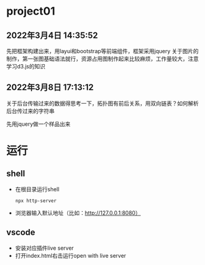 # project01
## 2022年3月4日 14:35:52
先把框架构建出来，用layui和bootstrap等前端组件，框架采用jquery
关于图片的制作，第一张图基础语法就行，资源占用图制作起来比较麻烦，工作量较大，注意学习d3.js的知识

## 2022年3月8日 17:13:12

关于后台传输过来的数据得思考一下，拓扑图有前后关系，用双向链表？如何解析后台传过来的字符串

先用jquery做一个样品出来







# 运行

## shell

- 在根目录运行shell

  ~~~shell
  npx http-server
  ~~~

  

- 浏览器输入默认地址（比如：http://127.0.0.1:8080）

## vscode

- 安装对应插件live server
- 打开index.html右击运行open with live server

